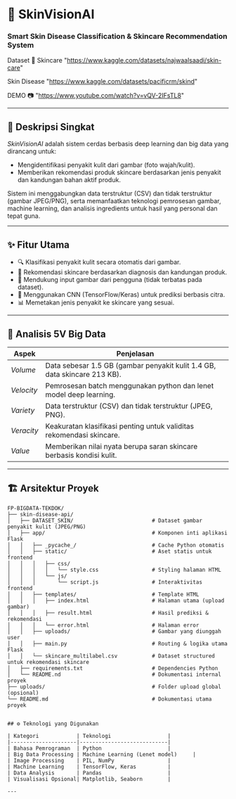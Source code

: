 # 🧠 SkinVisionAI
### Smart Skin Disease Classification & Skincare Recommendation System

Dataset 📁
Skincare
"https://www.kaggle.com/datasets/najwaalsaadi/skin-care" 

Skin Disease
"https://www.kaggle.com/datasets/pacificrm/skind"

DEMO 📷
"https://www.youtube.com/watch?v=vQV-2IFsTL8"

---

## 📌 Deskripsi Singkat

*SkinVisionAI* adalah sistem cerdas berbasis deep learning dan big data yang dirancang untuk:
- Mengidentifikasi penyakit kulit dari gambar (foto wajah/kulit).
- Memberikan rekomendasi produk skincare berdasarkan jenis penyakit dan kandungan bahan aktif produk.

Sistem ini menggabungkan data terstruktur (CSV) dan tidak terstruktur (gambar JPEG/PNG), serta memanfaatkan teknologi pemrosesan gambar, machine learning, dan analisis ingredients untuk hasil yang personal dan tepat guna.

---

## ✨ Fitur Utama

- 🔍 Klasifikasi penyakit kulit secara otomatis dari gambar.
- 🧴 Rekomendasi skincare berdasarkan diagnosis dan kandungan produk.
- 📂 Mendukung input gambar dari pengguna (tidak terbatas pada dataset).
- 🧠 Menggunakan CNN (TensorFlow/Keras) untuk prediksi berbasis citra.
- 📊 Memetakan jenis penyakit ke skincare yang sesuai.

---

## 🧠 Analisis 5V Big Data

| Aspek      | Penjelasan                                                                 |
|------------|-----------------------------------------------------------------------------|
| *Volume* | Data sebesar 1.5 GB (gambar penyakit kulit 1.4 GB, data skincare 213 KB).  |
| *Velocity* | Pemrosesan batch menggunakan python dan lenet model deep learning.            |
| *Variety* | Data terstruktur (CSV) dan tidak terstruktur (JPEG, PNG).                 |
| *Veracity* | Keakuratan klasifikasi penting untuk validitas rekomendasi skincare.     |
| *Value*   | Memberikan nilai nyata berupa saran skincare berbasis kondisi kulit.      |

---

## 🏗 Arsitektur Proyek
```plaintext
FP-BIGDATA-TEKDOK/
├── skin-disease-api/
│   ├── DATASET_SKIN/                         # Dataset gambar penyakit kulit (JPEG/PNG)
│   ├── app/                                  # Komponen inti aplikasi Flask
│   │   ├── _pycache_/                        # Cache Python otomatis
│   │   ├── static/                           # Aset statis untuk frontend
│   │   │   ├── css/
│   │   │   │   └── style.css                 # Styling halaman HTML
│   │   │   └── js/
│   │   │       └── script.js                 # Interaktivitas frontend
│   │   ├── templates/                        # Template HTML
│   │   │   ├── index.html                    # Halaman utama (upload gambar)
│   │   │   ├── result.html                   # Hasil prediksi & rekomendasi
│   │   │   └── error.html                    # Halaman error
│   │   ├── uploads/                          # Gambar yang diunggah user
│   │   ├── main.py                           # Routing & logika utama Flask
│   │   └── skincare_multilabel.csv           # Dataset structured untuk rekomendasi skincare
│   ├── requirements.txt                      # Dependencies Python
│   └── README.nd                             # Dokumentasi internal proyek
├── uploads/                                  # Folder upload global (opsional)
└── README.md                                 # Dokumentasi utama proyek


## ⚙ Teknologi yang Digunakan

| Kategori            | Teknologi                  |
|---------------------|----------------------------|
| Bahasa Pemrograman  | Python                     |
| Big Data Processing | Machine Learning (Lenet model)     |
| Image Processing    | PIL, NumPy                 |
| Machine Learning    | TensorFlow, Keras          |
| Data Analysis       | Pandas                     |
| Visualisasi Opsional| Matplotlib, Seaborn        |

---
